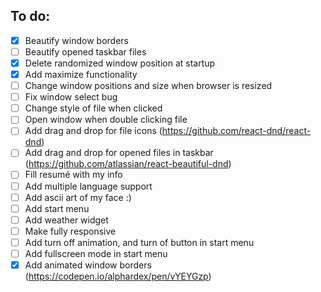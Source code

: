## To do:

- [X] Beautify window borders
- [ ] Beautify opened taskbar files
- [X] Delete randomized window position at startup
- [X] Add maximize functionality
- [ ] Change window positions and size when browser is resized
- [ ] Fix window select bug
- [ ] Change style of file when clicked
- [ ] Open window when double clicking file
- [ ] Add drag and drop for file icons (https://github.com/react-dnd/react-dnd)
- [ ] Add drag and drop for opened files in taskbar (https://github.com/atlassian/react-beautiful-dnd)
- [ ] Fill resumé with my info
- [ ] Add multiple language support
- [ ] Add ascii art of my face :)
- [ ] Add start menu
- [ ] Add weather widget
- [ ] Make fully responsive
- [ ] Add turn off animation, and turn of button in start menu
- [ ] Add fullscreen mode in start menu
- [X] Add animated window borders (https://codepen.io/alphardex/pen/vYEYGzp)